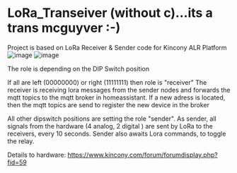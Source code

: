 # LoRa_Transeiver (without c)...its a trans mcguyver :-)

Project is based on LoRa Receiver &amp; Sender code for Kincony ALR Platform
![image](https://github.com/user-attachments/assets/ffaa3cec-87c2-4d95-83b1-080c13ab0c69)
![image](https://github.com/user-attachments/assets/e637d592-fe64-455e-8915-ed1a993c0131)

The role is depending on the DIP Switch position

If all are left (00000000) or right (11111111) then role is "receiver"
 The receiver is receiving lora messages from the sender nodes and forwards the mqtt topics to the mqtt broker in homeassistant. If a new adress is located, then the mqtt topics are send to register the new device in the broker
    
All other dipswitch positions are setting the role "sender".
 As sender, all signals from the hardware (4 analog, 2 digital ) are sent by LoRa to the receivers, every 10 seconds. Sender also awaits Lora commands, to toggle the relay.

Details to hardware: https://www.kincony.com/forum/forumdisplay.php?fid=59

